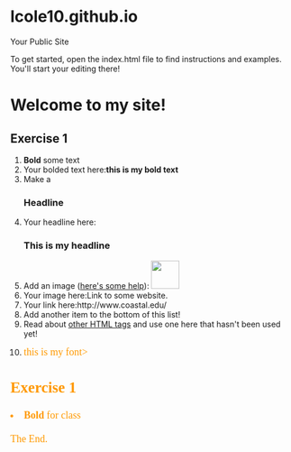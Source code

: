  lcole10.github.io
=====================

Your Public Site

To get started, open the index.html file to find instructions and examples. You'll start your editing there!

<!DOCTYPE html>
<html>
  <head>
    <title>
   lcole10 public website
    </title>
  </head>
  
  <body>
  <h1>Welcome to my site!</h1>
  

<h2 id="Exercise1">Exercise 1</h2>
<ol>
  <li><b>Bold</b> some text</li>
  <li>Your bolded text here:<b>this is my bold text</b></li>
  <li>Make a <h3>Headline</h3></li>
  <li>Your headline here:<h3>This is my headline</h3></li>
  <li>Add an image (<a href="http://forum.koramgame.com/thread-60307-1-1.html">here's some help</a>): <img src="http://upload.wikimedia.org/wikipedia/commons/thumb/8/85/Smiley.svg/800px-Smiley.svg.png" height="50" width="50"</li>
  <li>Your image here:<img are="http://kcen.images.worldnow.com/images/23411805_BG1.jpg</li>
  <li><a href="http://www.coceleratoru.com">Link</a> to some website.</li>
  <li>Your link here:http://www.coastal.edu/</li>
  <li>Add another item to the bottom of this list!</li>
  <li>Read about <a href="http://www.quackit.com/html/tags/">other HTML tags</a> and use one here that hasn't been used yet!</li>
  <li><p><font face="cursive,serif" color="#ff9900" size="4">this is my font></p></li>
  
</ol>

<h2 id="this is my site">Exercise 1</h2>
    <li><b>Bold</b> for class</li>
<br>The End.
  </body>
</html>
